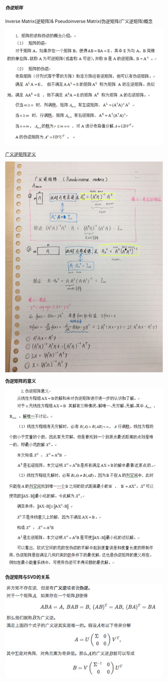 ##### 伪逆矩阵





 Inverse Matrix(逆矩阵)& Pseudoinverse Matrix(伪逆矩阵/广义逆矩阵)概念
 
 ![](./pic/1.png)
 
 [广义逆矩阵定义](https://link.jianshu.com/?t=https%3A%2F%2Fzhuanlan.zhihu.com%2Fp%2F32070247)
 
 ![](./pic/2.jpeg)
 
 **伪逆矩阵的意义**
 
 ![](./pic/3.png)
 
 **伪逆矩阵与SVD的关系**
 
  ![](./pic/4.png)